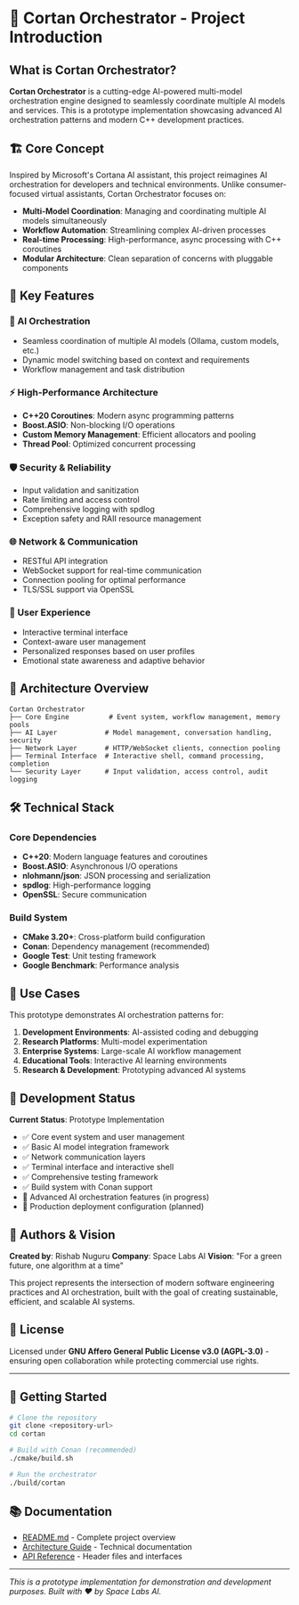 # 🤖 Cortan Orchestrator - Project Introduction

## What is Cortan Orchestrator?

**Cortan Orchestrator** is a cutting-edge AI-powered multi-model orchestration engine designed to seamlessly coordinate multiple AI models and services. This is a prototype implementation showcasing advanced AI orchestration patterns and modern C++ development practices.

## 🏗️ Core Concept

Inspired by Microsoft's Cortana AI assistant, this project reimagines AI orchestration for developers and technical environments. Unlike consumer-focused virtual assistants, Cortan Orchestrator focuses on:

- **Multi-Model Coordination**: Managing and coordinating multiple AI models simultaneously
- **Workflow Automation**: Streamlining complex AI-driven processes
- **Real-time Processing**: High-performance, async processing with C++ coroutines
- **Modular Architecture**: Clean separation of concerns with pluggable components

## 🚀 Key Features

### 🔄 AI Orchestration
- Seamless coordination of multiple AI models (Ollama, custom models, etc.)
- Dynamic model switching based on context and requirements
- Workflow management and task distribution

### ⚡ High-Performance Architecture
- **C++20 Coroutines**: Modern async programming patterns
- **Boost.ASIO**: Non-blocking I/O operations
- **Custom Memory Management**: Efficient allocators and pooling
- **Thread Pool**: Optimized concurrent processing

### 🛡️ Security & Reliability
- Input validation and sanitization
- Rate limiting and access control
- Comprehensive logging with spdlog
- Exception safety and RAII resource management

### 🌐 Network & Communication
- RESTful API integration
- WebSocket support for real-time communication
- Connection pooling for optimal performance
- TLS/SSL support via OpenSSL

### 👤 User Experience
- Interactive terminal interface
- Context-aware user management
- Personalized responses based on user profiles
- Emotional state awareness and adaptive behavior

## 📁 Architecture Overview

```
Cortan Orchestrator
├── Core Engine          # Event system, workflow management, memory pools
├── AI Layer            # Model management, conversation handling, security
├── Network Layer       # HTTP/WebSocket clients, connection pooling
├── Terminal Interface  # Interactive shell, command processing, completion
└── Security Layer      # Input validation, access control, audit logging
```

## 🛠️ Technical Stack

### Core Dependencies
- **C++20**: Modern language features and coroutines
- **Boost.ASIO**: Asynchronous I/O operations
- **nlohmann/json**: JSON processing and serialization
- **spdlog**: High-performance logging
- **OpenSSL**: Secure communication

### Build System
- **CMake 3.20+**: Cross-platform build configuration
- **Conan**: Dependency management (recommended)
- **Google Test**: Unit testing framework
- **Google Benchmark**: Performance analysis

## 🎯 Use Cases

This prototype demonstrates AI orchestration patterns for:

1. **Development Environments**: AI-assisted coding and debugging
2. **Research Platforms**: Multi-model experimentation
3. **Enterprise Systems**: Large-scale AI workflow management
4. **Educational Tools**: Interactive AI learning environments
5. **Research & Development**: Prototyping advanced AI systems

## 🔧 Development Status

**Current Status**: Prototype Implementation
- ✅ Core event system and user management
- ✅ Basic AI model integration framework
- ✅ Network communication layers
- ✅ Terminal interface and interactive shell
- ✅ Comprehensive testing framework
- ✅ Build system with Conan support
- 🚧 Advanced AI orchestration features (in progress)
- 🚧 Production deployment configuration (planned)

## 👥 Authors & Vision

**Created by**: Rishab Nuguru
**Company**: Space Labs AI
**Vision**: "For a green future, one algorithm at a time"

This project represents the intersection of modern software engineering practices and AI orchestration, built with the goal of creating sustainable, efficient, and scalable AI systems.

## 📄 License

Licensed under **GNU Affero General Public License v3.0 (AGPL-3.0)** - ensuring open collaboration while protecting commercial use rights.

---

## 🚀 Getting Started

```bash
# Clone the repository
git clone <repository-url>
cd cortan

# Build with Conan (recommended)
./cmake/build.sh

# Run the orchestrator
./build/cortan
```

## 📚 Documentation

- [README.md](../README.md) - Complete project overview
- [Architecture Guide](../docs/) - Technical documentation
- [API Reference](../include/cortan/) - Header files and interfaces

---

*This is a prototype implementation for demonstration and development purposes. Built with ❤️ by Space Labs AI.*
